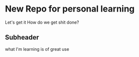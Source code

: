 # New Repo for personal learning

Let's get it
How do we get shit done?
## Subheader

what I'm learning is of great use
